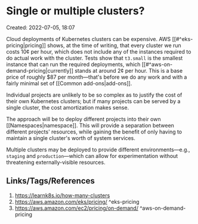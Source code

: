 # Single or multiple clusters?
Created: 2022-07-05, 18:07

Cloud deployments of Kubernetes clusters can be expensive.  AWS [[#^eks-pricing|pricing]] shows, at the time of writing, that every cluster we run costs 10¢ per hour, which does not include any of the instances required to do actual work with the cluster.  Tests show that `t3.small` is the smallest instance that can run the required deployments, which [[#^aws-on-demand-pricing|currently]] stands at around 2¢ per hour.  This is a base price of roughly $87 per month—that's before we do any work and with a fairly minimal set of [[Common add-ons|add-ons]].

Individual projects are unlikely to be so complex as to justify the cost of their own Kubernetes clusters; but if many projects can be served by a single cluster, the cost amortization makes sense.

The approach will be to deploy different projects into their own [[Namespaces|namespace]].  This will provide a separation between different projects' resources, while gaining the benefit of only having to maintain a single cluster's worth of system services.

Multiple clusters may be deployed to provide different environments—e.g., `staging` and `production`—which can allow for experimentation without threatening externally-visible resources.

## Links/Tags/References
1. https://learnk8s.io/how-many-clusters
2. https://aws.amazon.com/eks/pricing/ ^eks-pricing
3. https://aws.amazon.com/ec2/pricing/on-demand/ ^aws-on-demand-pricing
